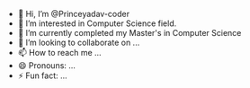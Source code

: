 - 👋 Hi, I’m @Princeyadav-coder
- 👀 I’m interested in Computer Science field.
- 🌱 I’m currently completed my Master's in Computer Science
- 💞️ I’m looking to collaborate on ...
- 📫 How to reach me ...
- 😄 Pronouns: ...
- ⚡ Fun fact: ...

<!---
Princeyadav-coder/Princeyadav-coder is a ✨ special ✨ repository because its `README.md` (this file) appears on your GitHub profile.
You can click the Preview link to take a look at your changes.
--->
